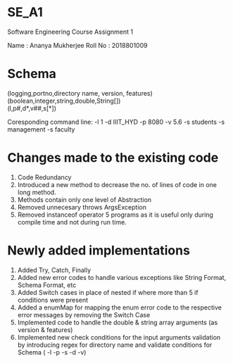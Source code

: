 # SE_A1
Software Engineering Course Assignment 1

Name    : Ananya Mukherjee
Roll No : 2018801009

# Schema

(logging,portno,directory name, version, features)  <br>
(boolean,integer,string,double,String[])     <br> 
(l,p#,d*,v##,s[*])       <br>

Coresponding command line: -l 1 -d IIIT_HYD -p 8080 -v 5.6 -s students -s management -s faculty

# Changes made to the existing code
1. Code Redundancy
2. Introduced a new method to decrease the no. of lines of code in one long method.
3. Methods contain only one level of Abstraction
4. Removed unnecesary throws ArgsException
5. Removed instanceof operator 5 programs as it is useful only during compile time and not during run time.

# Newly added implementations 
1. Added Try, Catch, Finally 
2. Added new error codes to handle various exceptions like String Format, Schema Format, etc 
3. Added Switch cases in place of nested if where more than 5 if conditions were present
4. Added a enumMap for mapping the enum error code to the respective error messages by removing the Switch Case
5. Implemented code to handle the double & string array arguments (as version & features)
6. Implemented new check conditions for the input arguments validation by introducing regex for directory name and validate conditions for Schema ( -l -p -s -d -v) 


